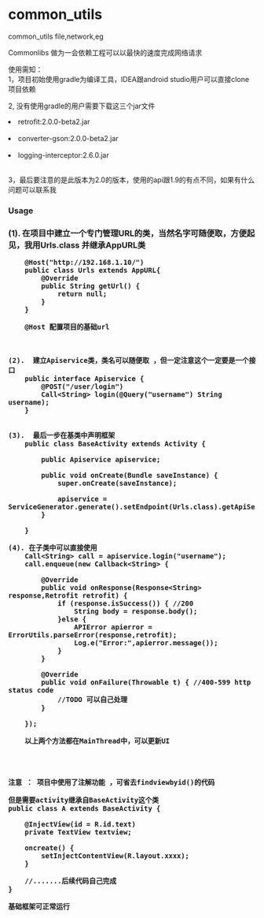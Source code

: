# common_utils
common_utils file,network,eg

Commonlibs 做为一会依赖工程可以以最快的速度完成网络请求

使用需知：<br/>
  1，项目初始使用gradle为编译工具，IDEA跟android studio用户可以直接clone项目依赖

  2, 没有使用gradle的用户需要下载这三个jar文件<br/>
     <li>retrofit:2.0.0-beta2.jar</li> <br/>
     <li>converter-gson:2.0.0-beta2.jar</li><br/>
     <li>logging-interceptor:2.6.0.jar</li><br/>
  
  3，最后要注意的是此版本为2.0的版本，使用的api跟1.9的有点不同，如果有什么问题可以联系我
  


<h3>Usage<h3>
	(1). 在项目中建立一个专门管理URL的类，当然名字可随便取，方便起见，我用Urls.class 并继承AppURL类
		
		@Host("http://192.168.1.10/")
		public class Urls extends AppURL{
			@Override 
			public String getUrl() {
				return null;
			}
		}
		
		@Host 配置项目的基础url
		
		
		
	(2).  建立Apiservice类，类名可以随便取 ，但一定注意这个一定要是一个接口
		public interface Apiservice {
			@POST("/user/login")
			Call<String> login(@Query("username") String username);
		}
		
	
	(3).  最后一步在基类中声明框架
		public class BaseActivity extends Activity {
			
			public Apiservice apiservice;
			
			public void onCreate(Bundle saveInstance) {
				super.onCreate(saveInstance);
				
				apiservice = ServiceGenerator.generate().setEndpoint(Urls.class).getApiService(Apiservice.class);
			}
		
		}
		
	(4). 在子类中可以直接使用
		Call<String> call = apiservice.login("username");
		call.enqueue(new Callback<String> {
			
			@Override 
			public void onResponse(Response<String> response,Retrofit retrofit) {
				if (response.isSuccess()) { //200
					String body = response.body();
				}else {
					APIError apierror = ErrorUtils.parseError(response,retrofit);
					Log.e("Error:",apierror.message());
				}
			}
			
			@Override
			public void onFailure(Throwable t) { //400-599 http status code
				//TODO 可以自己处理
			}
			
		});
		
		以上两个方法都在MainThread中，可以更新UI
		
		
		
		
	注意 ： 项目中使用了注解功能 ，可省去findviewbyid()的代码
	
	但是需要activity继承自BaseActivity这个类
	public class A extends BaseActivity {
		
		@InjectView(id = R.id.text)
		private TextView textview;
		
		oncreate() {
			setInjectContentView(R.layout.xxxx);
		}
		
		//.......后续代码自己完成
	}
	
	基础框架可正常运行
		
		
		
		
		
		
		
		
		
